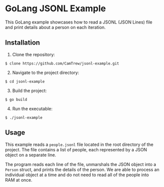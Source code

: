 # GoLang JSONL Example

This GoLang example showcases how to read a JSONL (JSON Lines) file and print details about a person on each iteration.

## Installation

1. Clone the repository:

```
$ clone https://github.com/CamTrew/jsonl-example.git
```

2. Navigate to the project directory:

```
$ cd jsonl-example
```

3. Build the project:

```
$ go build
```

4. Run the executable:

```
$ ./jsonl-example
```

## Usage

This example reads a `people.jsonl` file located in the root directory of the project. The file contains a list of people, each represented by a JSON object on a separate line.

The program reads each line of the file, unmarshals the JSON object into a `Person` struct, and prints the details of the person. We are able to process an individual object at a time and do not need to read all of the people into RAM at once.